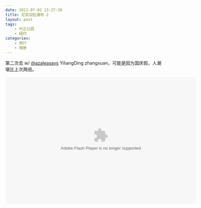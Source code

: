 ```yaml
---
date: 2011-07-02 13:27:38
title: 尼亚加拉瀑布 2
layout: post
tags:
    - 州立公园
    - 纽约
categories:
    - 旅行
    - 相册
---
```


第二次去 w/ [@azaleasays](https://twitter.com/#!/azaleasays) YiliangDing zhangxuan，可能是因为国庆假，人潮堪比上次两倍。

<embed type="application/x-shockwave-flash" src="https://picasaweb.google.com/s/c/bin/slideshow.swf" width="600" height="400" flashvars="host=picasaweb.google.com&captions=1&noautoplay=1&hl=en_US&feat=flashalbum&RGB=0x000000&feed=https%3A%2F%2Fpicasaweb.google.com%2Fdata%2Ffeed%2Fapi%2Fuser%2Fztpala%2Falbumid%2F5625194794446814737%3Falt%3Drss%26kind%3Dphoto%26authkey%3DGv1sRgCPy7ppTwms7YKA%26hl%3Den_US" pluginspage="http://www.macromedia.com/go/getflashplayer"></embed>
